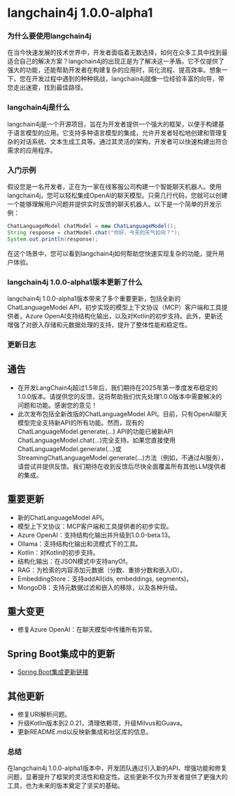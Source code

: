 # langchain4j 1.0.0-alpha1
### 为什么要使用langchain4j

在当今快速发展的技术世界中，开发者面临着无数选择，如何在众多工具中找到最适合自己的解决方案？langchain4j的出现正是为了解决这一矛盾。它不仅提供了强大的功能，还能帮助开发者在构建复杂的应用时，简化流程、提高效率。想象一下，您在开发过程中遇到的种种挑战，langchain4j就像一位经验丰富的向导，带您走出迷雾，找到最佳路径。

### langchain4j是什么

langchain4j是一个开源项目，旨在为开发者提供一个强大的框架，以便于构建基于语言模型的应用。它支持多种语言模型的集成，允许开发者轻松地创建和管理复杂的对话系统、文本生成工具等。通过其灵活的架构，开发者可以快速构建出符合需求的应用程序。

### 入门示例

假设您是一名开发者，正在为一家在线客服公司构建一个智能聊天机器人。使用langchain4j，您可以轻松集成OpenAI的聊天模型。只需几行代码，您就可以创建一个能够理解用户问题并提供实时反馈的聊天机器人。以下是一个简单的开发示例：

```java
ChatLanguageModel chatModel = new ChatLanguageModel();
String response = chatModel.chat("你好，今天的天气如何？");
System.out.println(response);
```

在这个场景中，您可以看到langchain4j如何帮助您快速实现复杂的功能，提升用户体验。

### langchain4j 1.0.0-alpha1版本更新了什么

langchain4j 1.0.0-alpha1版本带来了多个重要更新，包括全新的ChatLanguageModel API，初步实现的模型上下文协议（MCP）客户端和工具提供者，Azure OpenAI支持结构化输出，以及对Kotlin的初步支持。此外，更新还增强了对嵌入存储和元数据处理的支持，提升了整体性能和稳定性。

### 更新日志

## 通告
- 在开发LangChain4j超过1.5年后，我们期待在2025年第一季度发布稳定的1.0.0版本。请提供您的反馈，这将帮助我们优先处理1.0.0版本中需要解决的问题和功能。感谢您的意见！
- 此次发布包括全新改版的ChatLanguageModel API。目前，只有OpenAI聊天模型完全支持新API的所有功能。然而，现有的ChatLanguageModel.generate(...) API的功能已被新API ChatLanguageModel.chat(...)完全支持。如果您直接使用ChatLanguageModel.generate(...)或StreamingChatLanguageModel.generate(...)方法（例如，不通过AI服务），请尝试并提供反馈。我们期待在收到反馈后尽快全面覆盖所有其他LLM提供者的集成。

## 重要更新
- 新的ChatLanguageModel API。
- 模型上下文协议：MCP客户端和工具提供者的初步实现。
- Azure OpenAI：支持结构化输出并升级到1.0.0-beta.13。
- Ollama：支持结构化输出和流模式下的工具。
- Kotlin：对Kotlin的初步支持。
- 结构化输出：在JSON模式中支持anyOf。
- RAG：为检索的内容添加元数据（分数、重排分数和嵌入ID）。
- EmbeddingStore：支持addAll(ids, embeddings, segments)。
- MongoDB：支持元数据过滤和嵌入的移除，以及各种升级。

## 重大变更
- 修复Azure OpenAI：在聊天模型中传播所有异常。

## Spring Boot集成中的更新
- [Spring Boot集成更新链接](https://github.com/langchain4j/langchain4j-spring/releases/tag/1.0.0-alpha1)

## 其他更新
- 修复URI解析问题。
- 升级Kotlin版本到2.0.21，清理依赖项，升级Milvus和Guava。
- 更新README.md以反映新集成和社区库的信息。

### 总结

在langchain4j 1.0.0-alpha1版本中，开发团队通过引入新的API、增强功能和修复问题，显著提升了框架的灵活性和稳定性。这些更新不仅为开发者提供了更强大的工具，也为未来的版本奠定了坚实的基础。